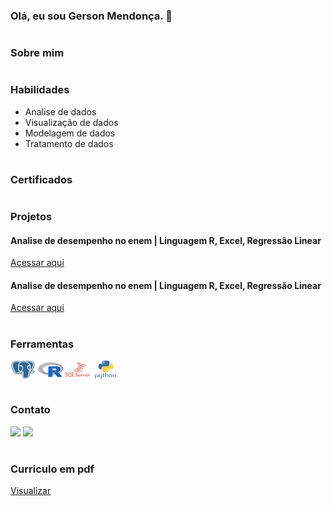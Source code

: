 ### Olá, eu sou Gerson Mendonça. 👋

#
### Sobre mim

#
### Habilidades

* Analise de dados
* Visualização de dados
* Modelagem de dados
* Tratamento de dados

#
### Certificados


#
### Projetos

<div>
  <h4>Analise de desempenho no enem | Linguagem R, Excel, Regressão Linear</h4><a href="https://github.com/eugersonmendonca/analise_desempenho_enem">Acessar aqui</a>
</div>
<div>
  <h4>Analise de desempenho no enem | Linguagem R, Excel, Regressão Linear</h4><a href="https://github.com/eugersonmendonca/analise_desempenho_enem">Acessar aqui</a>
</div>


#
### Ferramentas
<div style="display: inline_block">
<img align="center" alt="PostgreSQL" height="30" width="40" src="https://github.com/devicons/devicon/blob/master/icons/postgresql/postgresql-plain.svg">
<img align="center" alt="PostgreSQL" height="30" width="40" src="https://github.com/devicons/devicon/blob/master/icons/r/r-original.svg">
<img align="center" alt="PostgreSQL" height="30" width="40" src="https://github.com/devicons/devicon/blob/master/icons/microsoftsqlserver/microsoftsqlserver-plain-wordmark.svg">
<img align="center" alt="PostgreSQL" height="30" width="40" src="https://github.com/devicons/devicon/blob/master/icons/python/python-original-wordmark.svg">
</div>

#
### Contato
<div>
<a href="https://www.linkedin.com/in/eugersonmendonca/" target="_blank"><img src="https://img.shields.io/badge/LinkedIn-0077B5?style=for-the-badge&logo=linkedin&logoColor=white" target="_blank"></a>
<a href="mailto:gerson.gma19@gmail.com" target="_blank"><img src="https://img.shields.io/badge/Gmail-D14836?style=for-the-badge&logo=gmail&logoColor=white" target="_blank"></a>
</div>

#
### Curriculo em pdf
<a href="https://github.com/curriculo_gerson_augusto_mendonca.pdf">Visualizar</a>


